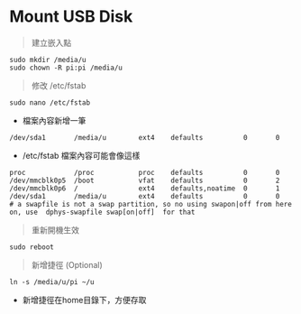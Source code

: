 # Mount USB Disk

> 建立嵌入點

```text
sudo mkdir /media/u
sudo chown -R pi:pi /media/u
```

> 修改 /etc/fstab

```text
sudo nano /etc/fstab
```

* 檔案內容新增一筆

```text
/dev/sda1       /media/u        ext4    defaults          0       0
```

* /etc/fstab 檔案內容可能會像這樣

```text
proc            /proc           proc    defaults          0       0
/dev/mmcblk0p5  /boot           vfat    defaults          0       2
/dev/mmcblk0p6  /               ext4    defaults,noatime  0       1
/dev/sda1       /media/u        ext4    defaults          0       0
# a swapfile is not a swap partition, so no using swapon|off from here on, use  dphys-swapfile swap[on|off]  for that
```

> 重新開機生效

```text
sudo reboot
```

> 新增捷徑 \(Optional\)

```text
ln -s /media/u/pi ~/u
```

* 新增捷徑在home目錄下，方便存取

